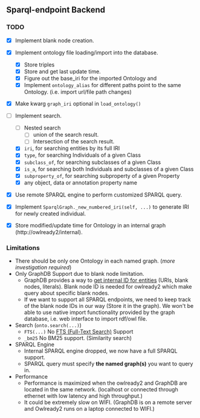 ## Sparql-endpoint Backend
### TODO
- [x] Implement blank node creation.
- [x] Implement ontology file loading/import into the database.
  - [x] Store triples
  - [x] Store and get last update time.
  - [x] Figure out the base_iri for the imported Ontology and 
  - [x] Implement `ontology_alias` for different paths point to the same Ontology. (i.e. import url/file path changes)
- [x] Make kwarg `graph_iri` optional in `load_ontology()`
- [ ] Implement search.
  - [ ] Nested search
    - [ ] union of the search result.
    - [ ] Intersection of the search result.
  - [x] `iri`, for searching entities by its full IRI
  - [x] `type`, for searching Individuals of a given Class
  - [x] `subclass_of`, for searching subclasses of a given Class
  - [x] `is_a`, for searching both Individuals and subclasses of a given Class
  - [x] `subproperty_of`, for searching subproperty of a given Property
  - [x] any object, data or annotation property name
- [x] Use remote SPARQL engine to perform customized SPARQL query.
- [x] Implement `SparqlGraph._new_numbered_iri(self, ...)` to generate IRI for newly created individual.
- [x] Store modified/update time for Ontology in an internal graph (http://owlready2/internal).


### Limitations
- There should be only one Ontology in each named graph. (*more investigation required*)
- Only GraphDB Support due to blank node limitation.
  - GraphDB provides a way to [get internal ID for entities](https://graphdb.ontotext.com/documentation/free/query-behaviour.html#what-s-in-this-document)
    (URIs, blank nodes, literals). 
    Blank node ID is needed for owlready2 which make query about specific blank nodes.
  - If we want to support all SPARQL endpoints, we need to keep track of the blank node IDs in our way (Store it in the graph).
  We won't be able to use native import functionality provided by the graph database, i.e. web interface to import rdf/owl file.
- Search (`onto.search(...)`)
  - `FTS(...)` No [FTS (Full-Text Search)](https://owlready2.readthedocs.io/en/v0.35/annotations.html?highlight=fts#full-text-search-fts) Support
  - `_bm25` No BM25 support. (Similarity search)
- SPARQL Engine
  - Internal SPARQL engine dropped, we now have a full SPARQL support.
  - SPARQL query must specify **the named graph(s)** you want to query in.
- Performance
  - Performance is maximized when the owlready2 and GraphDB are located in the same network.
(localhost or connected through ethernet with low latency and high throughput.)
  - It could be extremely slow on WIFI. (GraphDB is on a remote server and Owlready2 runs on a laptop connected to WIFI.)
